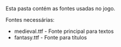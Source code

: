 Esta pasta contém as fontes usadas no jogo.

Fontes necessárias:
- medieval.ttf - Fonte principal para textos
- fantasy.ttf - Fonte para títulos
